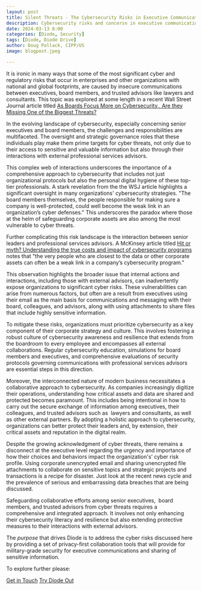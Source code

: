 ```yaml
---
layout: post
title: Silent Threats - The Cybersecurity Risks in Executive Communications & Collaboration
description: Cybersecurity risks and concersn in executive communications
date: 2024-03-13 8:00
categories: [Diode, Security]
tags: [Diode, Diode Drive]
author: Doug Pollack, CIPP/US
image: blogpost.jpeg

---
```

It is ironic in many ways that some of the most significant cyber and regulatory risks that occur in enterprises and other organizations with national and global footprints, are caused by insecure communications between executives, board members, and trusted advisors like lawyers and consultants. This topic was explored at some length in a recent Wall Street Journal article titled [As Boards Focus More on Cybersecurity,, Are they Missing One of the Biggest Threats?](https://www.wsj.com/tech/cybersecurity/cyber-security-internal-threats-4d4c70dd)

In the evolving landscape of cybersecurity, especially concerning senior executives and board members, the challenges and responsibilities are multifaceted. The oversight and strategic governance roles that these individuals play make them prime targets for cyber threats, not only due to their access to sensitive and valuable information but also through their interactions with external professional services advisors. 

This complex web of interactions underscores the importance of a comprehensive approach to cybersecurity that includes not just organizational protocols but also the personal digital hygiene of these top-tier professionals. A stark revelation from the the WSJ article highlights a significant oversight in many organizations' cybersecurity strategies. "The board members themselves, the people responsible for making sure a company is well-protected, could well become the weak link in an organization’s cyber defenses." This underscores the paradox where those at the helm of safeguarding corporate assets are also among the most vulnerable to cyber threats.

Further complicating this risk landscape is the interaction between senior leaders and professional services advisors. A McKinsey article titled [Hit or myth? Understanding the true costs and impact of cybersecurity programs](https://www.mckinsey.com/capabilities/mckinsey-digital/our-insights/hit-or-myth-understanding-the-true-costs-and-impact-of-cybersecurity-programs) notes that "the very people who are closest to the data or other corporate assets can often be a weak link in a company’s cybersecurity program." 

This observation highlights the broader issue that internal actions and interactions, including those with external advisors, can inadvertently expose organizations to significant cyber risks. These vulnerabilities can arise from numerous factors, but often are a result from executives using their email as the main basis for communications and messaging with their board, colleagues, and advisors, along with using attachments to share files that include highly sensitive information​​.

To mitigate these risks, organizations must prioritize cybersecurity as a key component of their corporate strategy and culture. This involves fostering a robust culture of cybersecurity awareness and resilience that extends from the boardroom to every employee and encompasses all external collaborations. Regular cybersecurity education, simulations for board members and executives, and comprehensive evaluations of security protocols governing communications with professional services advisors are essential steps in this direction.

Moreover, the interconnected nature of modern business necessitates a collaborative approach to cybersecurity. As companies increasingly digitize their operations, understanding how critical assets and data are shared and protected becomes paramount. This includes being intentional in how to carry out the secure exchange of information among executives, their colleagues, and trusted advisors such as  lawyers and consultants, as well as other external partners. By adopting a holistic approach to cybersecurity, organizations can better protect their leaders and, by extension, their critical assets and reputation in the digital realm.

Despite the growing acknowledgment of cyber threats, there remains a disconnect at the executive level regarding the urgency and importance of how their choices and behaviors impact the organization's’ cyber risk profile. Using corporate unencrypted email and sharing unencrypted file attachments to collaborate on sensitive topics and strategic projects and transactions is a recipe for disaster. Just look at the recent news cycle and the prevalence of serious and embarrassing data breaches that are being discussed. 

Safeguarding collaborative efforts among senior executives,  board members, and trusted advisors from cyber threats requires a comprehensive and integrated approach. It involves not only enhancing their cybersecurity literacy and resilience but also extending protective measures to their interactions with external advisors. 

The _purpose_ that drives Diode is to address the cyber risks discussed here by providing a set of privacy-first collaboration tools that will provide for military-grade security for executive communications and sharing of sensitive information.

To explore further please:
<div class="story__buttons">
  <a href="{{"https://contactdiode.paperform.co"}}" class="btn" target="">Get in Touch</a>
  <a href="#download-app" class="btn popup-open" target="">Try Diode Out</a>
</div>

